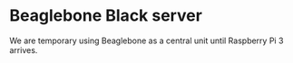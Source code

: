 # Beaglebone Black server
We are temporary using Beaglebone as a central unit until Raspberry Pi 3 arrives.
